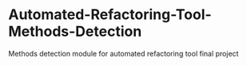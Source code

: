 # Automated-Refactoring-Tool-Methods-Detection
Methods detection module for automated refactoring tool final project
